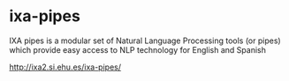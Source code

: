 ixa-pipes
=========

IXA pipes is a modular set of Natural Language Processing tools (or pipes) which provide easy access to NLP technology for English and Spanish


http://ixa2.si.ehu.es/ixa-pipes/
